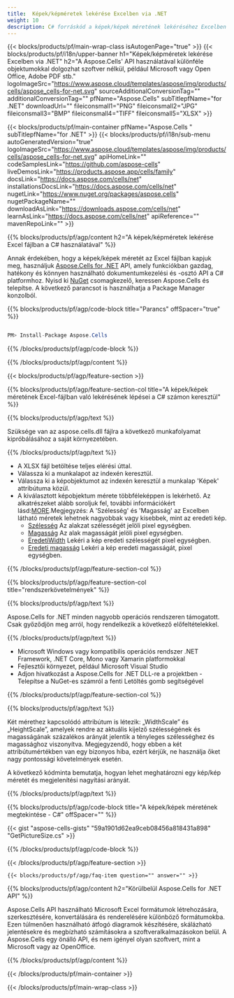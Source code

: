 ```yaml
---
title:  Képek/képméretek lekérése Excelben via .NET
weight: 10
description: C# forráskód a képek/képek méretének lekéréséhez Excelben a .NET Framework, .NET Core, Mono vagy Xamarin platformokon.
---
```

{{< blocks/products/pf/main-wrap-class isAutogenPage="true" >}}
{{< blocks/products/pf/i18n/upper-banner h1="Képek/képméretek lekérése Excelben via .NET" h2="A Aspose.Cells\' API használatával különféle objektumokkal dolgozhat szoftver nélkül, például Microsoft vagy Open Office, Adobe PDF stb." logoImageSrc="https://www.aspose.cloud/templates/aspose/img/products/cells/aspose_cells-for-net.svg" sourceAdditionalConversionTag="" additionalConversionTag="" pfName="Aspose.Cells" subTitlepfName="for .NET" downloadUrl="" fileiconsmall1="PNG" fileiconsmall2="JPG" fileiconsmall3="BMP" fileiconsmall4="TIFF" fileiconsmall5="XLSX" >}}

{{< blocks/products/pf/main-container pfName="Aspose.Cells " subTitlepfName="for .NET" >}}
{{< blocks/products/pf/i18n/sub-menu autoGeneratedVersion="true" logoImageSrc="https://www.aspose.cloud/templates/aspose/img/products/cells/aspose_cells-for-net.svg" apiHomeLink="" codeSamplesLink="https://github.com/aspose-cells" liveDemosLink="https://products.aspose.app/cells/family" docsLink="https://docs.aspose.com/cells/net" installationsDocsLink="https://docs.aspose.com/cells/net" nugetLink="https://www.nuget.org/packages/aspose.cells" nugetPackageName="" downloadAsLink="https://downloads.aspose.com/cells/net" learnAsLink="https://docs.aspose.com/cells/net" apiReference="" mavenRepoLink="" >}}

{{% blocks/products/pf/agp/content h2="A képek/képméretek lekérése Excel fájlban a C# használatával" %}}

 Annak érdekében, hogy a képek/képek méretét az Excel fájlban kapjuk meg, használjuk
 [Aspose.Cells for .NET](https://products.aspose.com/cells/net) 
 API, amely funkciókban gazdag, hatékony és könnyen használható dokumentumkezelési és -osztó API a C# platformhoz. Nyisd ki
 [NuGet](https://www.nuget.org/packages/aspose.cells) 
 csomagkezelő, keressen
 Aspose.Cells 
 és telepítse. A következő parancsot is használhatja a Package Manager konzolból.

{{% blocks/products/pf/agp/code-block title="Parancs" offSpacer="true" %}}

```cs

PM> Install-Package Aspose.Cells

```

{{% /blocks/products/pf/agp/code-block %}}

{{% /blocks/products/pf/agp/content %}}

{{< blocks/products/pf/agp/feature-section >}}

{{% blocks/products/pf/agp/feature-section-col title="A képek/képek méretének Excel-fájlban való lekérésének lépései a C# számon keresztül" %}}

{{% blocks/products/pf/agp/text %}}

Szüksége van az aspose.cells.dll fájlra a következő munkafolyamat kipróbálásához a saját környezetében.

{{% /blocks/products/pf/agp/text %}}

+ A XLSX fájl betöltése teljes elérési úttal.
+ Válassza ki a munkalapot az indexén keresztül.
+ Válassza ki a képobjektumot az indexén keresztül a munkalap 'Képek' attribútuma közül.
 + A kiválasztott képobjektum mérete többféleképpen is lekérhető. Az alkatrészeket alább soroljuk fel, további információkért lásd:[MORE](https://reference.aspose.com/cells/net/aspose.cells.drawing/picture/).Megjegyzés: A 'Szélesség' és 'Magasság' az Excelben látható méretek lehetnek nagyobbak vagy kisebbek, mint az eredeti kép.
    + [Szélesség](https://reference.aspose.com/cells/net/aspose.cells.drawing/shape/width/) Az alakzat szélességét jelöli pixel egységben.
    + [Magasság](https://reference.aspose.com/cells/net/aspose.cells.drawing/shape/height/) Az alak magasságát jelöli pixel egységben.
    + [EredetiWidth](https://reference.aspose.com/cells/net/aspose.cells.drawing/picture/originalwidth/) Lekéri a kép eredeti szélességét pixel egységben.
    + [Eredeti magasság](https://reference.aspose.com/cells/net/aspose.cells.drawing/picture/originalheight/) Lekéri a kép eredeti magasságát, pixel egységben.


{{% /blocks/products/pf/agp/feature-section-col %}}

{{% blocks/products/pf/agp/feature-section-col title="rendszerkövetelmények" %}}

{{% blocks/products/pf/agp/text %}}

 Aspose.Cells for .NET minden nagyobb operációs rendszeren támogatott. Csak győződjön meg arról, hogy rendelkezik a következő előfeltételekkel.

{{% /blocks/products/pf/agp/text %}}

-  Microsoft Windows vagy kompatibilis operációs rendszer .NET Framework, .NET Core, Mono vagy Xamarin platformokkal
-  Fejlesztői környezet, például Microsoft Visual Studio
-  Adjon hivatkozást a Aspose.Cells for .NET DLL-re a projektben - Telepítse a NuGet-es számról a fenti Letöltés gomb segítségével

{{% /blocks/products/pf/agp/feature-section-col %}}


{{% blocks/products/pf/agp/text %}}
 
Két mérethez kapcsolódó attribútum is létezik: „WidthScale” és „HeightScale”, amelyek rendre az aktuális kijelző szélességének és magasságának százalékos arányát jelentik a tényleges szélességhez és magassághoz viszonyítva.
 Megjegyzendő, hogy ebben a két attribútumértékben van egy bizonyos hiba, ezért kérjük, ne használja őket nagy pontossági követelmények esetén.
 
 A következő kódminta bemutatja, hogyan lehet meghatározni egy kép/kép méretét és megjelenítési nagyítási arányát.

{{% /blocks/products/pf/agp/text %}}

{{% blocks/products/pf/agp/code-block title="A képek/képek méretének megtekintése - C#" offSpacer="" %}}

{{< gist "aspose-cells-gists" "59a1901d62ea9ceb08456a818431a898" "GetPictureSize.cs" >}}

{{% /blocks/products/pf/agp/code-block %}}

{{< /blocks/products/pf/agp/feature-section >}}

    {{< blocks/products/pf/agp/faq-item question="" answer="" >}}
 

<!-- aboutfile Starts -->

{{% blocks/products/pf/agp/content h2="Körülbelül Aspose.Cells for .NET API" %}}

 Aspose.Cells API használható Microsoft Excel formátumok létrehozására, szerkesztésére, konvertálására és renderelésére különböző formátumokba. Ezen túlmenően használható átfogó diagramok készítésére, skálázható jelentésekre és megbízható számításokra a szoftveralkalmazásokon belül. A Aspose.Cells egy önálló API, és nem igényel olyan szoftvert, mint a Microsoft vagy az OpenOffice.

{{% /blocks/products/pf/agp/content %}}



<!-- aboutfile Ends -->
<!--
{{< blocks/products/pf/agp/other-supported-section title="Other Supported Splitting Formats" subTitle="Using C#, One can also split large file into chunks of many other file formats including." >}}

{{< blocks/products/pf/agp/other-supported-section-item href="https://products.aspose.com/cells/net/splitter/ods/" name="ODS" description="OpenDocument Spreadsheet File" >}}
{{< blocks/products/pf/agp/other-supported-section-item href="https://products.aspose.com/cells/net/splitter/xls/" name="XLS" description="Excel Binary Format" >}}
{{< blocks/products/pf/agp/other-supported-section-item href="https://products.aspose.com/cells/net/splitter/xlsb/" name="XLSB" description="Binary Excel Workbook File" >}}
{{< blocks/products/pf/agp/other-supported-section-item href="https://products.aspose.com/cells/net/splitter/xlsm/" name="XLSM" description="Spreadsheet File" >}}

{{< /blocks/products/pf/agp/other-supported-section >}}

-->

{{< /blocks/products/pf/main-container >}}
    
{{< /blocks/products/pf/main-wrap-class >}}

